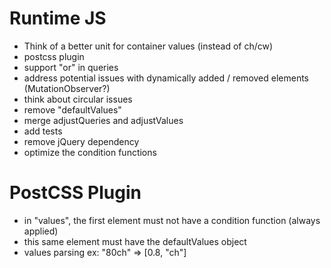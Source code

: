 
# Runtime JS

- Think of a better unit for container values (instead of ch/cw)
- postcss plugin
- support "or" in queries
- address potential issues with dynamically added / removed elements (MutationObserver?)
- think about circular issues
- remove "defaultValues"
- merge adjustQueries and adjustValues
- add tests
- remove jQuery dependency
- optimize the condition functions

# PostCSS Plugin
- in "values", the first element must not have a condition function (always applied)
- this same element must have the defaultValues object
- values parsing ex: "80ch" => [0.8, "ch"]
